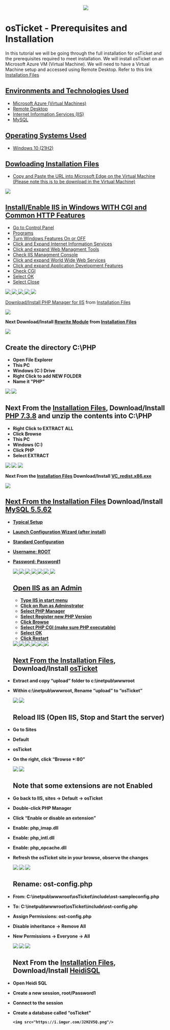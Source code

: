 <p align="center">
<img src="https://i.imgur.com/mL4d1tt.jpg"/>
</p>

<h1>osTicket - Prerequisites and Installation</h1>
In this tutorial we will be going through the full installation for osTicket and the prerequisites required to meet installation. We will install osTicket on an Microsoft Azure VM (Virtual Machine). We will need to have a Virtual Machine setup and accessed using Remote Desktop. Refer to this link <a href="https://drive.google.com/drive/u/2/folders/1APMfNyfNzcxZC6EzdaNfdZsUwxWYChf6"</a>Installation Files

<h2>Environments and Technologies Used</h2>

- Microsoft Azure (Virtual Machines)
- Remote Desktop
- Internet Information Services (IIS)
- MySQL

<h2>Operating Systems Used </h2>

- Windows 10</b> (21H2)

<h2>Dowloading Installation Files </h2>

- Copy and Paste the URL into Microsoft Edge on the Virtual Machine (Please note this is to be download in the Virtual Machine)

<img src="https://i.imgur.com/GrH9Yg5.png"/>

<h2>Install/Enable IIS in Windows WITH CGI and Common HTTP Features</h2>

- Go to Control Panel
- Programs 
- Turn Windows Features On or OFF
- Click and Expand Internet Information Services
- Click and expand Web Managment Tools
- Check IIS Managment Console
- Click and expand World Wide Web Services
- Click and expand Application Development Features
- Check CGI
- Select OK
- Select Close

<img src="https://i.imgur.com/M4F1qyF.png"/>
<img src="https://i.imgur.com/D0DWhVX.png"/>
<img src="https://i.imgur.com/GoKJ7va.png"/>
<img src="https://i.imgur.com/s736uW3.png"/>
<img src="https://i.imgur.com/IbsqWbu.png"/>


Download/Install <a href="https://drive.google.com/file/d/1RHsNd4eWIOwaNpj3JW4vzzmzNUH86wY_/view?usp=share_link">PHP Manager for IIS</a>
from <a href="https://drive.google.com/drive/u/2/folders/1APMfNyfNzcxZC6EzdaNfdZsUwxWYChf6">Installation Files</a>

 <img src="https://i.imgur.com/i2O5lya.png"/>
  
  <b> Next Download/Install <a href="https://drive.google.com/file/d/1tIK9GZBKj1JyUP87eewxgdNqn9pZmVmY/view?usp=share_link"> Rewrite Module</a> from <a href="https://drive.google.com/drive/u/2/folders/1APMfNyfNzcxZC6EzdaNfdZsUwxWYChf6">Installation Files</a>
  
  <img src="https://i.imgur.com/tQw3mny.png"/>
 
 <h2>Create the directory C:\PHP</h2>
 
 - Open File Explorer
 - This PC
 - Windows (C:) Drive
 - Right Click to add NEW FOLDER
 - Name it "PHP"
  
 <img src="https://i.imgur.com/tV5tJIa.png"/>
 <img src="https://i.imgur.com/kwU3xAt.png"/>
 
 <h2>Next From the <a href="https://drive.google.com/drive/u/2/folders/1APMfNyfNzcxZC6EzdaNfdZsUwxWYChf6">Installation Files</a>, Download/Install <a href="https://drive.google.com/file/d/1snNMtLdCOpMtkCyD4mvl9yOOmvVIp9fP/view?usp=share_link"> PHP 7.3.8</a> and unzip the contents into C:\PHP </h2>
 
 - Right Click to EXTRACT ALL
 - Click Browse
 - This PC
 - Windows (C:)
 - Click PHP
 - Select EXTRACT
 
 <img src="https://i.imgur.com/HIH8uce.png"/>
 <img src="https://i.imgur.com/M2f9mZa.png"/>
 <img src="https://i.imgur.com/Mq8nOkb.png"/>
 
 Next From the <a href="https://drive.google.com/drive/u/2/folders/1APMfNyfNzcxZC6EzdaNfdZsUwxWYChf6">Installation Files</a> Download/Install <a href="https://drive.google.com/file/d/1s1OsGF3-ioO0_9LYizPRiVuIkb3lFJgH/view?usp=share_link"> VC_redist.x86.exe
 
 <img src="https://i.imgur.com/uS4vYKn.png"/>
 
   <h2>Next From the <a href="https://drive.google.com/drive/u/2/folders/1APMfNyfNzcxZC6EzdaNfdZsUwxWYChf6">Installation Files</a> Download/Install <a href="https://drive.google.com/file/d/1_OWh9p7VQLcrB0q_V7qT8yHl0xo5gv7z/view?usp=share_link"> MySQL 5.5.62 </h2>
    
- Typical Setup
- Launch Configuration Wizard (after install)
- Standard Configuration
- Username: ROOT
- Password: Password1
    
    <img src="https://i.imgur.com/bXAKRqe.png"/>
    <img src="https://i.imgur.com/01bmt4W.png"/>
    <img src="https://i.imgur.com/FCA7a8q.png"/>
    <img src="https://i.imgur.com/qOtqyCW.png"/>
    <img src="https://i.imgur.com/pUul3IO.png"/>
    <img src="https://i.imgur.com/rvVZ5aU.png"/>
    <img src="https://i.imgur.com/Ut3NkFE.png"/>
    
    <h2>Open IIS as an Admin</h2>
    
    - Type IIS in start menu
    - Click on Run as Adminstrator
    - Select PHP Manager
    - Select Register new PHP Version
    - Click Browse
    - Select PHP CGI (make sure PHP executable)
    - Select OK
    - Click Restart 
    
    <img src="https://i.imgur.com/Zg3cfkQ.png"/>
    <img src="https://i.imgur.com/q7mADKh.png"/>
    <img src="https://i.imgur.com/DJu6bOZ.png"/>
    <img src="https://i.imgur.com/2oY1hkZ.png"/>
    <img src="https://i.imgur.com/jh1lkQi.png"/>
    <img src="https://i.imgur.com/9PFiixZ.png"/>
    
    <h2>Next From the <a href="https://drive.google.com/drive/u/2/folders/1APMfNyfNzcxZC6EzdaNfdZsUwxWYChf6">Installation Files</a>, Download/Install <a href="https://drive.google.com/file/d/1VeVXKlzHDRjeaVUL99ptq7qYbrbXdFxJ/view?usp=drive_link">osTicket</a>

- Extract and copy “upload” folder to c:\inetpub\wwwroot
- Within c:\inetpub\wwwroot, Rename “upload” to “osTicket”
     
     <img src="https://i.imgur.com/R1ey3p7.png"/>
     <img src="https://i.imgur.com/4zednt0.png"/>
     
     <h2>Reload IIS (Open IIS, Stop and Start the server)</h2>
     
- Go to Sites
- Default
- osTicket
- On the right, click “Browse *:80”

     
     <img src="https://i.imgur.com/M8tRnEI.png"/>
     <img src="https://i.imgur.com/CNiCtVy.png"/>
     
     <h2> Note that some extensions are not Enabled </h2>
     
- Go back to IIS, sites -> Default -> osTicket
- Double-click PHP Manager
- Click “Enable or disable an extension”
- Enable: php_imap.dll
- Enable: php_intl.dll
- Enable: php_opcache.dll
- Refresh the osTicket site in your browse, observe the changes
     
     <img src="https://i.imgur.com/pZYn03d.png"/>
     <img src="https://i.imgur.com/41fEdOQ.png"/>
     <img src="https://i.imgur.com/vRKpqtT.png"/>
 
     <h2>Rename: ost-config.php</h2>

- From: C:\inetpub\wwwroot\osTicket\include\ost-sampleconfig.php
- To: C:\inetpub\wwwroot\osTicket\include\ost-config.php
- Assign Permissions: ost-config.php
- Disable inheritance -> Remove All
- New Permissions -> Everyone -> All

     
     <img src="https://i.imgur.com/vEuPwb5.png"/>
     <img src="https://i.imgur.com/CbEqO81.png"/>
     <img src="https://i.imgur.com/yjbrRwx.png"/>
     
     <h2>Next From the <a href="https://drive.google.com/drive/u/2/folders/1APMfNyfNzcxZC6EzdaNfdZsUwxWYChf6">Installation Files</a>, Download/Install <a href="https://docs.google.com/document/d/1WovrX2DaS9xkfaSr4LXyB4YnnWpXIgPCMMbbfgHmGVw/edit">HeidiSQL</a><h/2>
      
- Open Heidi SQL
- Create a new session, root/Password1
- Connect to the session
- Create a database called “osTicket"
      
      <img src="https://i.imgur.com/J2H2V5Q.png"/>

      
      
    

      
    
    


 
 
 
 
 

  

